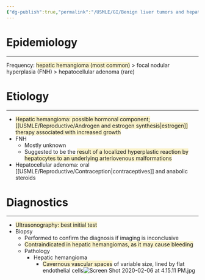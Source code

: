 ```yaml
---
{"dg-publish":true,"permalink":"/USMLE/GI/Benign liver tumors and hepatic cysts/"}
---
```


# Epidemiology
---
Frequency: <span style="background:rgba(240, 200, 0, 0.2)">hepatic hemangioma (most common)</span> > focal nodular hyperplasia (FNH) > hepatocellular adenoma (rare)

# Etiology
---
- <span style="background:rgba(240, 200, 0, 0.2)">Hepatic hemangioma: possible hormonal component; [[USMLE/Reproductive/Androgen and estrogen synthesis\|estrogen]] therapy associated with increased growth</span>
- FNH
	- Mostly unknown
	- Suggested to be the <span style="background:rgba(240, 200, 0, 0.2)">result of a localized hyperplastic reaction by hepatocytes to an underlying arteriovenous malformations</span>
- Hepatocellular adenoma: oral [[USMLE/Reproductive/Contraception\|contraceptives]] and anabolic steroids
# Diagnostics
---
- <span style="background:rgba(240, 200, 0, 0.2)">Ultrasonography: best initial test</span>
- Biopsy
	- Performed to confirm the diagnosis if imaging is inconclusive
	- <span style="background:rgba(240, 200, 0, 0.2)">Contraindicated in hepatic hemangiomas, as it may cause bleeding</span>
	- Pathology
		- Hepatic hemangioma
			- <span style="background:rgba(240, 200, 0, 0.2)">Cavernous vascular spaces</span> of variable size, lined by flat endothelial cells![Screen Shot 2020-02-06 at 4.15.11 PM.jpg](/img/user/appendix/Screen%20Shot%202020-02-06%20at%204.15.11%20PM.jpg)
